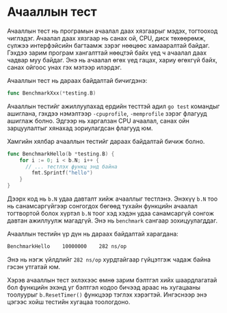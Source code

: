 # Ачааллын тест

Ачааллын тест нь програмын ачаалал даах хязгаарыг мэдэх, тогтооход чиглэдэг. Ачаалал даах хязгаар нь санах ой, CPU, диск төхөөрөмж, сүлжээ интерфэйсийн багтаамж зэрэг нөөцөөс хамааралтай байдаг. Гэхдээ зарим програм хангалттай нөөцтэй байх үед ч ачаалал даах чадвар муу байдаг. Энэ нь ачаалал өгөх үед гацах, хариу өгөхгүй байх, санах ойгоос унах гэх мэтээр илэрдэг.

Ачааллын тест нь дараах байдалтай бичигдэнэ:

```go
func BenchmarkXxx(*testing.B)
```

Ачааллын тестийг ажиллуулахад ердийн тесттэй адил `go test` командыг ашиглана, гэхдээ  нэмэлтээр `-cpuprofile`, `-memprofile` зэрэг флагууд ашиглаж болно. Эдгээр нь харгалзан CPU ачаалал, санах ойн зарцуулалтыг хянахад зориулагдсан флагууд юм.

Хамгийн хялбар ачааллын тестийг дараах байдалтай бичиж болно.

```go
func BenchmarkHello(b *testing.B) {
    for i := 0; i < b.N; i++ {
 	  // ... тестлэх функц энд байна
        fmt.Sprintf("hello")
    }
}
```

Дээрх код нь `b.N` удаа давталт хийж ачааллыг тестлэнэ. Энэхүү `b.N` тоо нь санамсаргүйгээр сонгогдох бөгөөд тухайн функцийн ачаалал тогтвортой болох хүртэл `b.N` тоог хэд хэдэн удаа санамсаргүй сонгож давтан ажиллуулж магадгүй. Энэ нь `benchmark` сангаар зохицуулагддаг.

Ачааллын тестийн үр дүн нь дараах байдалтай харагдана:
```sh
BenchmarkHello    10000000    282 ns/op
```

Энэ нь нэгж үйлдлийг `282 ns/op` хурдтайгаар гүйцэтгэж чадаж байна гэсэн утгатай юм.

Хэрэв ачааллын тест эхлэхээс өмнө зарим бэлтгэл хийх шаардлагатай бол функцийн эхэнд уг бэлтгэл кодоо бичээд араас нь хугацааны тоолуурыг `b.ResetTimer()` функцээр тэглэх хэрэгтэй. Ингэснээр энэ цэгээс хойш тестийн хугацаа тоологдоно.
